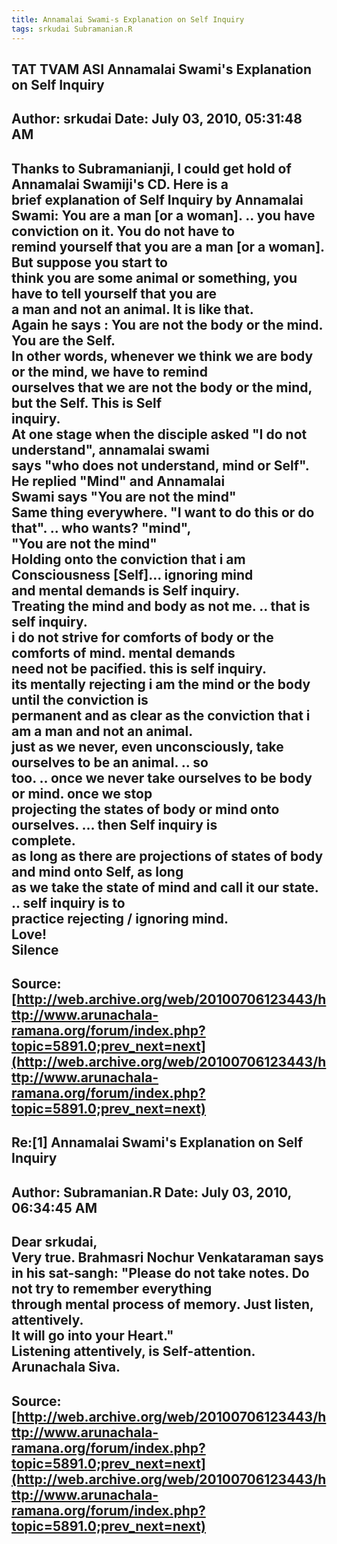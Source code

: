 ```yaml
--- 
title: Annamalai Swami-s Explanation on Self Inquiry   
tags: srkudai Subramanian.R  
---  
```

## TAT TVAM ASI Annamalai Swami's Explanation on Self Inquiry  
Author: srkudai             Date: July 03, 2010, 05:31:48 AM  
---  
Thanks to Subramanianji, I could get hold of Annamalai Swamiji's CD. Here is a  
brief explanation of Self Inquiry by Annamalai Swami: You are a man [or a woman]. .. you have conviction on it. You do not have to  
remind yourself that you are a man [or a woman]. But suppose you start to  
think you are some animal or something, you have to tell yourself that you are  
a man and not an animal. It is like that.   
Again he says : You are not the body or the mind. You are the Self.   
In other words, whenever we think we are body or the mind, we have to remind  
ourselves that we are not the body or the mind, but the Self. This is Self  
inquiry.   
At one stage when the disciple asked "I do not understand", annamalai swami  
says "who does not understand, mind or Self". He replied "Mind" and Annamalai  
Swami says "You are not the mind"   
Same thing everywhere. "I want to do this or do that". .. who wants? "mind",   
"You are not the mind"   
Holding onto the conviction that i am Consciousness [Self]... ignoring mind  
and mental demands is Self inquiry.   
Treating the mind and body as not me. .. that is self inquiry.   
i do not strive for comforts of body or the comforts of mind. mental demands  
need not be pacified. this is self inquiry.   
its mentally rejecting i am the mind or the body until the conviction is  
permanent and as clear as the conviction that i am a man and not an animal.   
just as we never, even unconsciously, take ourselves to be an animal. .. so  
too. .. once we never take ourselves to be body or mind. once we stop  
projecting the states of body or mind onto ourselves. ... then Self inquiry is  
complete.   
as long as there are projections of states of body and mind onto Self, as long  
as we take the state of mind and call it our state. .. self inquiry is to  
practice rejecting / ignoring mind.   
Love!   
Silence
 ---  
Source:[http://web.archive.org/web/20100706123443/http://www.arunachala-ramana.org/forum/index.php?topic=5891.0;prev_next=next](http://web.archive.org/web/20100706123443/http://www.arunachala-ramana.org/forum/index.php?topic=5891.0;prev_next=next)   
---  

## Re:[1] Annamalai Swami's Explanation on Self Inquiry  
Author: Subramanian.R       Date: July 03, 2010, 06:34:45 AM  
---  
Dear srkudai,   
Very true. Brahmasri Nochur Venkataraman says in his sat-sangh: "Please do not take notes. Do not try to remember everything   
through mental process of memory. Just listen, attentively.   
It will go into your Heart."   
Listening attentively, is Self-attention.   
Arunachala Siva.
 ---  
Source:[http://web.archive.org/web/20100706123443/http://www.arunachala-ramana.org/forum/index.php?topic=5891.0;prev_next=next](http://web.archive.org/web/20100706123443/http://www.arunachala-ramana.org/forum/index.php?topic=5891.0;prev_next=next)   
---  

